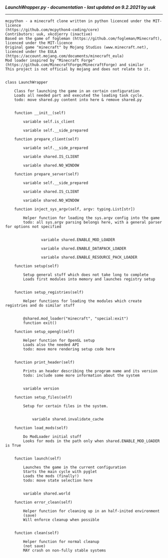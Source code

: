 ***LaunchWrapper.py - documentation - last updated on 9.2.2021 by uuk***
___

    mcpython - a minecraft clone written in python licenced under the MIT-licence 
    (https://github.com/mcpython4-coding/core)
    Contributors: uuk, xkcdjerry (inactive)
    Based on the game of fogleman (https://github.com/fogleman/Minecraft), licenced under the MIT-licence
    Original game "minecraft" by Mojang Studios (www.minecraft.net), licenced under the EULA
    (https://account.mojang.com/documents/minecraft_eula)
    Mod loader inspired by "Minecraft Forge" (https://github.com/MinecraftForge/MinecraftForge) and similar
    This project is not official by mojang and does not relate to it.


    class LaunchWrapper
        
        Class for launching the game in an certain configuration
        Loads all needed part and executed the loading task cycle.
        todo: move shared.py content into here & remove shared.py


        function __init__(self)

            variable self.is_client

            variable self.__side_prepared

        function prepare_client(self)

            variable self.__side_prepared

            variable shared.IS_CLIENT

            variable shared.NO_WINDOW

        function prepare_server(self)

            variable self.__side_prepared

            variable shared.IS_CLIENT

            variable shared.NO_WINDOW

        function inject_sys_argv(self, argv: typing.List[str])
            
            Helper function for loading the sys.argv config into the game
            todo: all sys.argv parsing belongs here, with a general parser for options not specified


                    variable shared.ENABLE_MOD_LOADER

                    variable shared.ENABLE_DATAPACK_LOADER

                    variable shared.ENABLE_RESOURCE_PACK_LOADER

        function setup(self)
            
            Setup general stuff which does not take long to complete
            Loads first modules into memory and launches registry setup


        function setup_registries(self)
            
            Helper functions for loading the modules which create registries and do similar stuff


            @shared.mod_loader("minecraft", "special:exit")
            function exit()

        function setup_opengl(self)
            
            Helper function for OpenGL setup
            Loads also the needed API
            todo: move more rendering setup code here


        function print_header(self)
            
            Prints an header describing the program name and its version
            todo: include some more information about the system


            variable version

        function setup_files(self)
            
            Setup for certain files in the system.


                variable shared.invalidate_cache

        function load_mods(self)
            
            Do ModLoader initial stuff
            Looks for mods in the path only when shared.ENABLE_MOD_LOADER is True


        function launch(self)
            
            Launches the game in the current configuration
            Starts the main cycle with pyglet
            Loads the mods (finally!)
            todo: move state selection here


            variable shared.world

        function error_clean(self)
            
            Helper function for cleaning up in an half-inited environment
            (save)
            Will enforce cleanup when possible


        function clean(self)
            
            Helper function for normal cleanup
            (not save)
            MAY crash on non-fully stable systems

